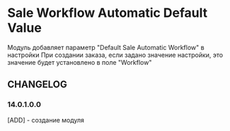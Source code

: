 # Sale Workflow Automatic Default Value

Модуль добавляет параметр "Default Sale Automatic Workflow" в настройки При создании заказа, если задано значение
настройки, это значение будет установлено в поле "Workflow"

## CHANGELOG

### 14.0.1.0.0

[ADD] - создание модуля
